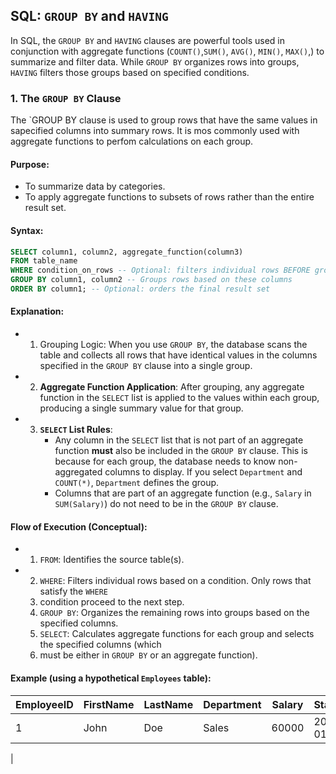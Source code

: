 ## SQL: `GROUP BY` and `HAVING`

In SQL, the `GROUP BY` and `HAVING` clauses are powerful tools used in conjunction with aggregate
functions (`COUNT()`,`SUM()`, `AVG()`, `MIN()`, `MAX()`,) to summarize and filter data. While 
`GROUP BY`  organizes rows into groups, `HAVING` filters those groups based on specified conditions.

### 1. The `GROUP BY` Clause

The `GROUP BY clause is used to group rows that have the same values in sapecified columns into 
summary rows. It is mos commonly used with aggregate functions to perfom calculations on each group.

#### Purpose:

- To summarize data by categories.
- To apply aggregate functions to subsets of rows rather than the entire result set.

#### Syntax:

```sql
SELECT column1, column2, aggregate_function(column3)
FROM table_name
WHERE condition_on_rows -- Optional: filters individual rows BEFORE grouping
GROUP BY column1, column2 -- Groups rows based on these columns
ORDER BY column1; -- Optional: orders the final result set
```

#### Explanation:

- 1. Grouping Logic: When you use `GROUP BY`, the database scans the table and collects all rows
that have identical values in the columns specified in the `GROUP BY` clause into a single group.

- 2. **Aggregate Function Application**: After grouping, any aggregate function in the `SELECT` list
is applied to the values within each group, producing a single summary value for that group.

- 3. **`SELECT` List Rules**:
       - Any column in the `SELECT` list that is not part of an aggregate function **must** also
be included in the `GROUP BY` clause. This is because for each group, the database needs to know
non-aggregated columns to display. If you select `Department` and `COUNT(*)`, `Department` defines
the group.
        - Columns that are part of an aggregate function (e.g., `Salary` in `SUM(Salary)`) do not
need to be in the `GROUP BY` clause.

#### Flow of Execution  (Conceptual):

- 1. `FROM`: Identifies the source table(s).
- 2. `WHERE`: Filters individual rows based on a condition. Only rows that satisfy the `WHERE`
  3. condition proceed to the next step.
  4. `GROUP BY`: Organizes the remaining rows into groups based on the specified columns.
  5. `SELECT`: Calculates aggregate functions for each group and selects the specified columns (which
  6. must be either in `GROUP BY` or an aggregate function).
 
#### Example (using a hypothetical `Employees` table):    

|EmployeeID    |  FirstName    |  LastName    |  Department    |  Salary    |  StartDate    |
|--------------|---------------|--------------|----------------|------------|---------------|
|1             |John           |Doe           |Sales           |60000       |2020-01-15     |
|

